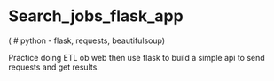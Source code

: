 # Search_jobs_flask_app

( # python - flask, requests, beautifulsoup)

Practice doing ETL ob web then use flask to build a simple api to send requests and get results.

